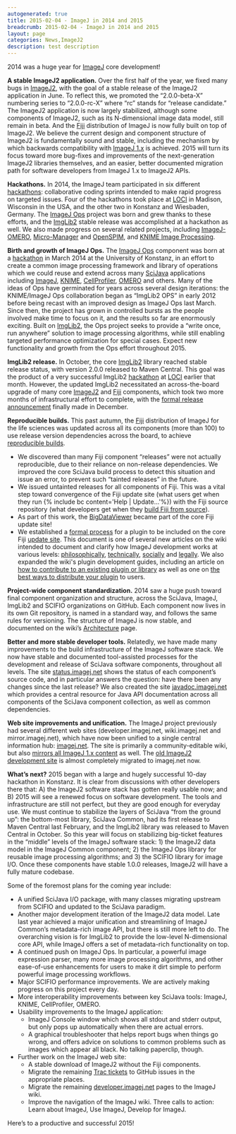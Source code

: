 ```yaml
---
autogenerated: true
title: 2015-02-04 - ImageJ in 2014 and 2015
breadcrumb: 2015-02-04 - ImageJ in 2014 and 2015
layout: page
categories: News,ImageJ2
description: test description
---
```


2014 was a huge year for [ImageJ](ImageJ) core development!

**A stable ImageJ2 application.** Over the first half of the year, we fixed many bugs in [ImageJ2](ImageJ2), with the goal of a stable release of the ImageJ2 application in June. To reflect this, we promoted the “2.0.0-beta-X” numbering series to “2.0.0-rc-X” where “rc” stands for “release candidate.” The ImageJ2 application is now largely stabilized, although some components of ImageJ2, such as its N-dimensional image data model, still remain in beta. And the [Fiji](Fiji) distribution of ImageJ is now fully built on top of ImageJ2. We believe the current design and component structure of ImageJ2 is fundamentally sound and stable, including the mechanism by which backwards compatibility with [ImageJ 1.x](ImageJ_1.x) is achieved. 2015 will turn its focus toward more bug-fixes and improvements of the next-generation ImageJ2 libraries themselves, and an easier, better documented migration path for software developers from ImageJ 1.x to ImageJ2 APIs.

**Hackathons.** In 2014, the ImageJ team participated in six different [hackathons](Hackathons): collaborative coding sprints intended to make rapid progress on targeted issues. Four of the hackathons took place at [LOCI](LOCI) in Madison, Wisconsin in the USA, and the other two in Konstanz and Wiesbaden, Germany. The [ImageJ Ops](ImageJ_Ops) project was born and grew thanks to these efforts, and the [ImgLib2](ImgLib2) stable release was accomplished at a hackathon as well. We also made progress on several related projects, including [ImageJ-OMERO](OMERO), [Micro-Manager](Micro-Manager) and [OpenSPIM](http://openspim.org/), and [KNIME Image Processing](KNIME).

**Birth and growth of ImageJ Ops.** The [ImageJ Ops](ImageJ_Ops) component was born at a [hackathon](Hackathon) in March 2014 at the University of Konstanz, in an effort to create a common image processing framework and library of operations which we could reuse and extend across many [SciJava](SciJava) applications including [ImageJ](ImageJ), [KNIME](KNIME), [CellProfiler](CellProfiler), [OMERO](OMERO) and others. Many of the ideas of Ops have germinated for years across several design iterations: the KNIME/ImageJ Ops collaboration began as “ImgLib2 OPS” in early 2012 before being recast with an improved design as ImageJ Ops last March. Since then, the project has grown in controlled bursts as the people involved make time to focus on it, and the results so far are enormously exciting. Built on [ImgLib2](ImgLib2), the Ops project seeks to provide a “write once, run anywhere” solution to image processing algorithms, while still enabling targeted performance optimization for special cases. Expect new functionality and growth from the Ops effort throughout 2015.

**ImgLib2 release.** In October, the core [ImgLib2](ImgLib2) library reached stable release status, with version 2.0.0 released to Maven Central. This goal was the product of a very successful ImgLib2 [hackathon](Hackathon) at [LOCI](LOCI) earlier that month. However, the updated ImgLib2 necessitated an across-the-board upgrade of many core [ImageJ2](ImageJ2) and [Fiji](Fiji) components, which took two more months of infrastructural effort to complete, with the [formal release announcement](2014-12-10_-_ImgLib2_released) finally made in December.

**Reproducible builds.** This past autumn, the [Fiji](Fiji) distribution of ImageJ for the life sciences was updated across all its components (more than 100) to use release version dependencies across the board, to achieve [reproducible builds](Reproducible_builds).

-   We discovered than many Fiji component “releases” were not actually reproducible, due to their reliance on non-release dependencies. We improved the core SciJava build process to detect this situation and issue an error, to prevent such “tainted releases” in the future.
-   We issued untainted releases for all components of Fiji. This was a vital step toward convergence of the Fiji update site (what users get when they run {% include bc content='Help | Update...'%}) with the Fiji source repository (what developers get when they [build Fiji from source](Downloading_and_Building_Fiji_From_Source)).
-   As part of this work, the [BigDataViewer](BigDataViewer) became part of the core Fiji update site!
-   We established a [formal process](Fiji_contribution_requirements) for a plugin to be included on the core Fiji [update site](Update_site). This document is one of several new articles on the wiki intended to document and clarify how ImageJ development works at various levels: [philosophically](Philosophy), [technically](Architecture), [socially](Governance) and [legally](Licensing). We also expanded the wiki's plugin development guides, including an article on [how to contribute to an existing plugin or library](How_to_contribute_to_an_existing_plugin_or_library) as well as one on [the best ways to distribute your plugin](Distribution) to users.

**Project-wide component standardization.** 2014 saw a huge push toward final component organization and structure, across the SciJava, ImageJ, ImgLib2 and SCIFIO organizations on GitHub. Each component now lives in its own Git repository, is named in a standard way, and follows the same rules for versioning. The structure of ImageJ is now stable, and documented on the wiki’s [Architecture](Architecture) page.

**Better and more stable developer tools.** Relatedly, we have made many improvements to the build infrastructure of the ImageJ software stack. We now have stable and documented tool-assisted processes for the development and release of SciJava software components, throughout all levels. The site [status.imagej.net](http://status.imagej.net/) shows the status of each component’s source code, and in particular answers the question: have there been any changes since the last release? We also created the site [javadoc.imagej.net](http://javadoc.imagej.net/) which provides a central resource for Java API documentation across all components of the SciJava component collection, as well as common dependencies.

**Web site improvements and unification.** The ImageJ project previously had several different web sites (developer.imagej.net, wiki.imagej.net and mirror.imagej.net), which have now been unified to a single central information hub: [imagej.net](https://imagej.net/). The site is primarily a community-editable wiki, but also [mirrors all ImageJ 1.x content](https://imagej.net/index.html) as well. The [old ImageJ2 development site](http://developer.imagej.net/) is almost completely migrated to imagej.net now.

**What’s next?** 2015 began with a large and hugely successful 10-day hackathon in Konstanz. It is clear from discussions with other developers there that: A) the ImageJ2 software stack has gotten really usable now; and B) 2015 will see a renewed focus on software development. The tools and infrastructure are still not perfect, but they are good enough for everyday use. We must continue to stabilize the layers of SciJava “from the ground up”: the bottom-most library, SciJava Common, had its first release to Maven Central last February, and the ImgLib2 library was released to Maven Central in October. So this year will focus on stabilizing big-ticket features in the “middle” levels of the ImageJ software stack: 1) the ImageJ2 data model in the ImageJ Common component; 2) the ImageJ Ops library for reusable image processing algorithms; and 3) the SCIFIO library for image I/O. Once these components have stable 1.0.0 releases, ImageJ2 will have a fully mature codebase.

Some of the foremost plans for the coming year include:

-   A unified SciJava I/O package, with many classes migrating upstream from SCIFIO and updated to the SciJava paradigm.
-   Another major development iteration of the ImageJ2 data model. Late last year achieved a major unification and streamlining of ImageJ Common’s metadata-rich image API, but there is still more left to do. The overarching vision is for ImgLib2 to provide the low-level N-dimensional core API, while ImageJ offers a set of metadata-rich functionality on top.
-   A continued push on ImageJ Ops. In particular, a powerful image expression parser, many more image processing algorithms, and other ease-of-use enhancements for users to make it dirt simple to perform powerful image processing workflows.
-   Major SCIFIO performance improvements. We are actively making progress on this project every day.
-   More interoperability improvements between key SciJava tools: ImageJ, KNIME, CellProfiler, OMERO.
-   Usability improvements to the ImageJ application:
    -   ImageJ Console window which shows all stdout and stderr output, but only pops up automatically when there are actual errors.
    -   A graphical troubleshooter that helps report bugs when things go wrong, and offers advice on solutions to common problems such as images which appear all black. No talking paperclip, though.
-   Further work on the ImageJ web site:
    -   A stable download of ImageJ2 without the Fiji components.
    -   Migrate the remaining [Trac tickets](http://trac.imagej.net/) to GitHub issues in the appropriate places.
    -   Migrate the remaining [developer.imagej.net](http://developer.imagej.net/) pages to the ImageJ wiki.
    -   Improve the navigation of the ImageJ wiki. Three calls to action: Learn about ImageJ, Use ImageJ, Develop for ImageJ.

Here’s to a productive and successful 2015!

 
